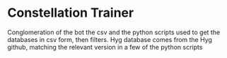 # Constellation Trainer
 Conglomeration of the bot the csv and the python scripts used to get the databases in csv form, then filters. Hyg database comes from the Hyg github, matching the relevant version in a few of the python scripts
